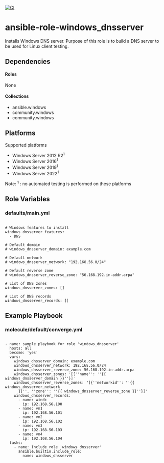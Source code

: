 [![CI](https://github.com/de-it-krachten/ansible-role-windows_dnsserver/workflows/CI/badge.svg?event=push)](https://github.com/de-it-krachten/ansible-role-windows_dnsserver/actions?query=workflow%3ACI)


# ansible-role-windows_dnsserver

Installs Windows DNS server.
Purpose of this role is to build a DNS server to be used for Linux client testing.



## Dependencies

#### Roles
None

#### Collections
- ansible.windows
- community.windows
- community.windows

## Platforms

Supported platforms

- Windows Server 2012 R2<sup>1</sup>
- Windows Server 2016<sup>1</sup>
- Windows Server 2019<sup>1</sup>
- Windows Server 2022<sup>1</sup>

Note:
<sup>1</sup> : no automated testing is performed on these platforms

## Role Variables
### defaults/main.yml
<pre><code>
# Windows features to install
windows_dnsserver_features:
  - DNS

# Default domain
# windows_dnsserver_domain: example.com

# Default network
# windows_dnsserver_network: "192.168.56.0/24"

# Default reverse zone
# windows_dnsserver_reverse_zone: "56.168.192.in-addr.arpa"

# List of DNS zones
windows_dnsserver_zones: []

# List of DNS records
windows_dnsserver_records: []
</pre></code>




## Example Playbook
### molecule/default/converge.yml
<pre><code>
- name: sample playbook for role 'windows_dnsserver'
  hosts: all
  become: 'yes'
  vars:
    windows_dnsserver_domain: example.com
    windows_dnsserver_network: 192.168.56.0/24
    windows_dnsserver_reverse_zone: 56.168.192.in-addr.arpa
    windows_dnsserver_zones: '[{''name'': ''{{ windows_dnsserver_domain }}''}]'
    windows_dnsserver_reverse_zones: '[{''networkid'': ''{{ windows_dnsserver_network
      }}'', ''zone'': ''{{ windows_dnsserver_reverse_zone }}''}]'
    windows_dnsserver_records:
      - name: windc
        ip: 192.168.56.100
      - name: vm1
        ip: 192.168.56.101
      - name: vm2
        ip: 192.168.56.102
      - name: vm3
        ip: 192.168.56.103
      - name: vm4
        ip: 192.168.56.104
  tasks:
    - name: Include role 'windows_dnsserver'
      ansible.builtin.include_role:
        name: windows_dnsserver
</pre></code>
